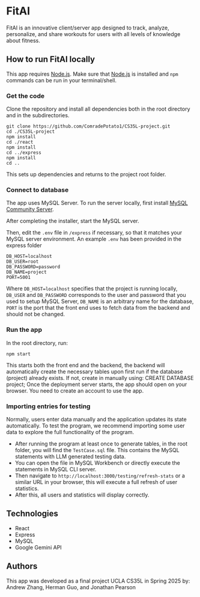 # FitAI
FitAI is an innovative client/server app designed to track, analyze, personalize, and share workouts for users with all levels of knowledge about fitness. 

## How to run FitAI locally

This app requires [Node.js](https://nodejs.org/en). Make sure that [Node.js](https://nodejs.org/en) is installed and `npm` commands can be run in your terminal/shell. 

### Get the code

Clone the repository and install all dependencies both in the root directory and in the subdirectories. 
```
git clone https://github.com/ComradePotato1/CS35L-project.git
cd ./CS35L-project
npm install
cd ./react
npm install
cd ../express
npm install
cd ..
```
This sets up dependencies and returns to the project root folder. 

### Connect to database
The app uses MySQL Server. To run the server locally, first install [MySQL Community Server](https://dev.mysql.com/downloads/mysql/8.4.html). 

After completing the installer, start the MySQL server. 

Then, edit the `.env` file in `/express` if necessary, so that it matches your MySQL server environment. An example `.env` has been provided in the express folder
```
DB_HOST=localhost
DB_USER=root
DB_PASSWORD=password
DB_NAME=project
PORT=5001
```
Where `DB_HOST=localhost` specifies that the project is running locally, `DB_USER` and `DB_PASSWORD` corresponds to the user and password that you used to setup MySQL Server, `DB_NAME` is an arbitrary name for the database, `PORT` is the port that the front end uses to fetch data from the backend and should not be changed. 

### Run the app
In the root directory, run:
```
npm start
```

This starts both the front end and the backend, the backend will automatically create the necessary tables upon first run if the database (project) already exists. If not, create in manually using:
    CREATE DATABASE project;
Once the deployment server starts, the app should open on your browser. You need to create an account to use the app. 

### Importing entries for testing
Normally, users enter data manually and the application updates its state automatically. 
To test the program, we recommend importing some user data to explore the full functionality of the program. 
- After running the program at least once to generate tables, in the root folder, you will find the `TestCase.sql` file. This contains the MySQL statements with LLM generated testing data. 
- You can open the file in MySQL Workbench or directly execute the statements in MySQL CLI server. 
- Then navigate to `http://localhost:3000/testing/refresh-stats` or a similar URL in your browser, this will execute a full refresh of user statistics. 
- After this, all users and statistics will display correctly. 


## Technologies
- React
- Express
- MySQL
- Google Gemini API

## Authors
This app was developed as a final project UCLA CS35L in Spring 2025 by: Andrew Zhang, Herman Guo, and Jonathan Pearson
